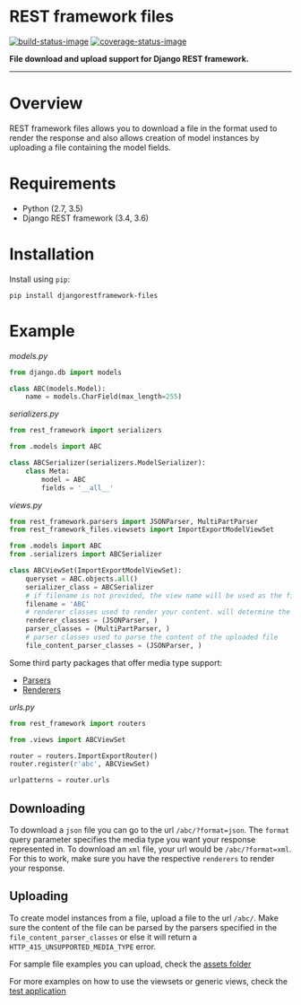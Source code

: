 # REST framework files

[![build-status-image]][travis]
[![coverage-status-image]][codecov]

**File download and upload support for Django REST framework.**

---

# Overview

REST framework files allows you to download a file in the format used to render the response and
also allows creation of model instances by uploading a file containing the model fields.

# Requirements

* Python (2.7, 3.5)
* Django REST framework (3.4, 3.6)

# Installation

Install using `pip`:

    pip install djangorestframework-files

# Example

*models.py*
```python
from django.db import models

class ABC(models.Model):
    name = models.CharField(max_length=255)
```

*serializers.py*
```python
from rest_framework import serializers

from .models import ABC

class ABCSerializer(serializers.ModelSerializer):
    class Meta:
        model = ABC
        fields = '__all__'
```

*views.py*
```python
from rest_framework.parsers import JSONParser, MultiPartParser
from rest_framework_files.viewsets import ImportExportModelViewSet

from .models import ABC
from .serializers import ABCSerializer

class ABCViewSet(ImportExportModelViewSet):
    queryset = ABC.objects.all()
    serializer_class = ABCSerializer
    # if filename is not provided, the view name will be used as the filename
    filename = 'ABC'
    # renderer classes used to render your content. will determine the file type of the download
    renderer_classes = (JSONParser, )
    parser_classes = (MultiPartParser, )
    # parser classes used to parse the content of the uploaded file
    file_content_parser_classes = (JSONParser, )
```

Some third party packages that offer media type support:

* [Parsers][parsers]
* [Renderers][renderers]

*urls.py*
```python
from rest_framework import routers

from .views import ABCViewSet

router = routers.ImportExportRouter()
router.register(r'abc', ABCViewSet)

urlpatterns = router.urls
```

## Downloading

To download a `json` file you can go to the url `/abc/?format=json`. The `format` query parameter
specifies the media type you want your response represented in. To download an `xml` file, your
url would be `/abc/?format=xml`. For this to work, make sure you have the respective `renderers`
to render your response.

## Uploading

To create model instances from a file, upload a file to the url `/abc/`. Make sure the content
of the file can be parsed by the parsers specified in the `file_content_parser_classes` or else
it will return a `HTTP_415_UNSUPPORTED_MEDIA_TYPE` error.

For sample file examples you can upload, check the [assets folder][assets]

For more examples on how to use the viewsets or generic views, check the [test application][test-app]

[build-status-image]: https://travis-ci.org/evansmurithi/django-rest-framework-files.svg?branch=master
[travis]: https://travis-ci.org/evansmurithi/django-rest-framework-files
[coverage-status-image]: https://codecov.io/gh/evansmurithi/django-rest-framework-files/branch/master/graph/badge.svg
[codecov]: https://codecov.io/gh/evansmurithi/django-rest-framework-files

[parsers]: http://www.django-rest-framework.org/api-guide/parsers/#third-party-packages
[renderers]: http://www.django-rest-framework.org/api-guide/renderers/#third-party-packages
[assets]: https://github.com/evansmurithi/django-rest-framework-files/tree/master/tests/assets
[test-app]: https://github.com/evansmurithi/django-rest-framework-files/tree/master/tests/test_app
